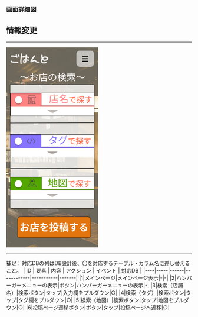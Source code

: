 ### 画面詳細図
## 情報変更
*****
<img src="img/メインページ.png" width="250">

*****

補足：対応DBの列はDB設計後、〇を対応するテーブル・カラム名に差し替えること。
| ID | 要素 | 内容 | アクション | イベント | 対応DB |
|----|-----|------|------------|-----------|-------|
|1|メインページ|メインページ表示|-|-|
|2|ハンバーガーメニューの表示|ボタン|ハンバーガーメニューの表示|-|
|3|検索（店舗名）|検索ボタン|タップ|入力欄をプルダウン|○|
|4|検索（タグ）|検索ボタン|タップ|タグ欄をプルダウン|○|
|5|検索（地図）|検索ボタン|タップ|地図をプルダウン|○|
|6|投稿ページ遷移ボタン|ボタン|タップ|投稿ページへ遷移|○|


